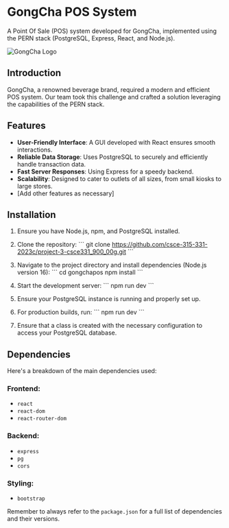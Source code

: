 # GongCha POS System

A Point Of Sale (POS) system developed for GongCha, implemented using the PERN stack (PostgreSQL, Express, React, and Node.js).

![GongCha Logo](/GongChaPOS/src/main/resources/gongchapos/images/GongChaLogo.png)

## Introduction

GongCha, a renowned beverage brand, required a modern and efficient POS system. Our team took this challenge and crafted a solution leveraging the capabilities of the PERN stack.

## Features

- **User-Friendly Interface**: A GUI developed with React ensures smooth interactions.
- **Reliable Data Storage**: Uses PostgreSQL to securely and efficiently handle transaction data.
- **Fast Server Responses**: Using Express for a speedy backend.
- **Scalability**: Designed to cater to outlets of all sizes, from small kiosks to large stores.
- [Add other features as necessary]

## Installation

1. Ensure you have Node.js, npm, and PostgreSQL installed.
2. Clone the repository:
   \```
   git clone https://github.com/csce-315-331-2023c/project-3-csce331_900_00g.git
   \```

3. Navigate to the project directory and install dependencies (Node.js version 16):
   \```
   cd gongchapos
   npm install
   \```

4. Start the development server:
   \```
   npm run dev
   \```

5. Ensure your PostgreSQL instance is running and properly set up.

6. For production builds, run:
   \```
   npm run dev
   \```

7. Ensure that a class is created with the necessary configuration to access your PostgreSQL database.

## Dependencies

Here's a breakdown of the main dependencies used:

### Frontend:

- `react`
- `react-dom`
- `react-router-dom`

### Backend:

- `express`
- `pg`
- `cors`

### Styling:

- `bootstrap`

Remember to always refer to the `package.json` for a full list of dependencies and their versions.
